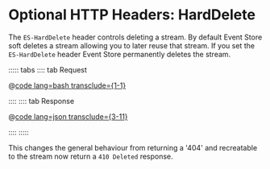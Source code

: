 # Optional HTTP Headers: HardDelete

The `ES-HardDelete` header controls deleting a stream. By default Event Store soft deletes a stream allowing you to later reuse that stream. If you set the `ES-HardDelete` header Event Store permanently deletes the stream.

::::: tabs
:::: tab Request

@[code lang=bash transclude={1-1}](@/docs/v5/code-examples/http-api/hard-delete-stream.sh)

::::
:::: tab Response

@[code lang=json transclude={3-11}](@/docs/v5/code-examples/http-api/hard-delete-stream.sh)

::::
:::::

This changes the general behaviour from returning a '404' and recreatable to the stream now return a `410 Deleted` response.